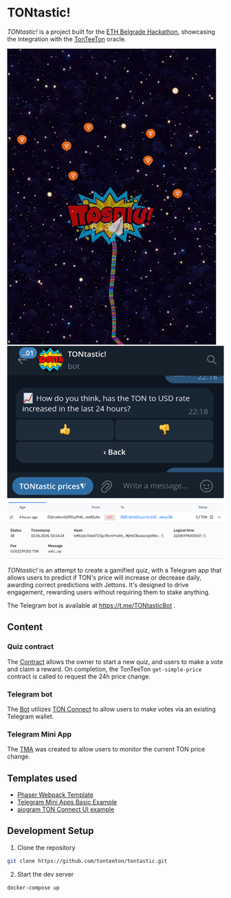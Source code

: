 # TONtastic!

*TONtastic!* is a project built for the [ETH Belgrade Hackathon](https://ethbelgrade.rs/hackathon),
showcasing the integration with the [TonTeeTon](https://github.com/tonteeton/tonteeton) oracle.

![tma](docs/tma.png)
![bot](docs/bot.png)
![contract](docs/contract.png)

*TONtastic!* is an attempt to create a gamified quiz,
with a Telegram app that allows users to predict if TON's price will increase or decrease daily,
awarding correct predictions with Jettons.
It's designed to drive engagement, rewarding users without requiring them to stake anything.

The Telegram bot is available at https://t.me/TONtasticBot .

## Content

### Quiz contract

The [Contract](contracts/contract.tact) allows the owner to start a new quiz,
and users to make a vote and claim a reward.
On completion, the TonTeeTon `get-simple-price` contract is called to request the 24h price change.

### Telegram bot

The [Bot](bot/) utilizes [TON Connect](https://docs.ton.org/develop/dapps/ton-connect/overview) to
allow users to make votes via an existing Telegram wallet.

### Telegram Mini App
The [TMA](src/) was created to allow users to monitor the current TON price change.


## Templates used

- [Phaser Webpack Template](https://github.com/phaserjs/template-webpack/)
- [Telegram Mini Apps Basic Example](https://github.com/telegram-mini-apps-dev/vanilla-js-boilerplate/tree/master)
- [aiogram TON Connect UI example](https://github.com/nessshon/aiogram-tonconnect/tree/main/aiogram_tonconnect)

## Development Setup

1. Clone the repository
```bash
git clone https://github.com/tonteeton/tontastic.git
```

2. Start the dev server
```bash
docker-compose up
```
